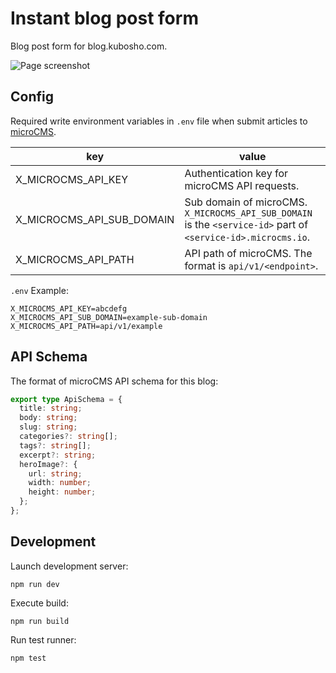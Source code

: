 # Instant blog post form

Blog post form for blog.kubosho.com.

![Page screenshot](https://cdn.jsdelivr.net/gh/kubosho/instant-blog-post-form@master/screenshot/v1.0.0.png?version=1.0.0)

## Config

Required write environment variables in `.env` file when submit articles to [microCMS](https://microcms.io/).


| key | value |
| --- | --- |
| X_MICROCMS_API_KEY | Authentication key for microCMS API requests. |
| X_MICROCMS_API_SUB_DOMAIN | Sub domain of microCMS. `X_MICROCMS_API_SUB_DOMAIN` is the `<service-id>` part of `<service-id>.microcms.io`. |
| X_MICROCMS_API_PATH | API path of microCMS. The format is `api/v1/<endpoint>`. |

`.env` Example:

```
X_MICROCMS_API_KEY=abcdefg
X_MICROCMS_API_SUB_DOMAIN=example-sub-domain
X_MICROCMS_API_PATH=api/v1/example
```

## API Schema

The format of microCMS API schema for this blog:

```typescript
export type ApiSchema = {
  title: string;
  body: string;
  slug: string;
  categories?: string[];
  tags?: string[];
  excerpt?: string;
  heroImage?: {
    url: string;
    width: number;
    height: number;
  };
};
```

## Development

Launch development server:

```
npm run dev
```

Execute build:

```
npm run build
```

Run test runner:

```
npm test
```
